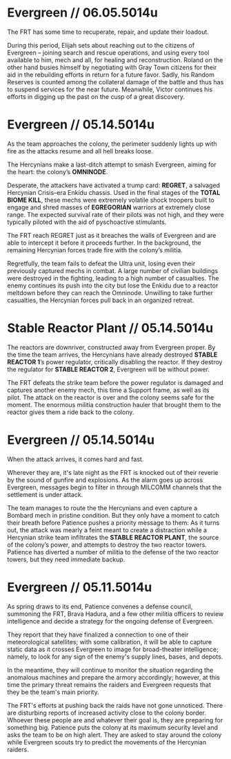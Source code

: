 # Evergreen // 06.05.5014u

The FRT has some time to recuperate, repair, and update their loadout. 

During this period, Elijah sets about reaching out to the citizens of Evergreen – joining search and rescue operations, and using every tool available to him, mech and all, for healing and reconstruction. Roland on the other hand busies himself by negotiating with Gray Town citizens for their aid in the rebuilding efforts in return for a future favor. Sadly, his Random Reserves is counted among the collateral damage of the battle and thus has to suspend services for the near future. Meanwhile, Victor continues his efforts in digging up the past on the cusp of a great discovery.

# Evergreen // 05.14.5014u

As the team approaches the colony, the perimeter suddenly lights up with fire as the attacks resume and all hell breaks loose. 

The Hercynians make a last-ditch attempt to smash Evergreen, aiming for the heart: the colony’s **OMNINODE**. 

Desperate, the attackers have activated a trump card: **REGRET**, a salvaged Hercynian Crisis–era Enkidu chassis. Used in the final stages of the **TOTAL BIOME KILL**, these mechs were extremely volatile shock troopers built to engage and shred masses of **EGREGORIAN** warriors at extremely close range. The expected survival rate of their pilots was not high, and they were typically piloted with the aid of pyschoactive stimulants.

The FRT reach REGRET just as it breaches the walls of Evergreen and are able to intercept it before it proceeds further. In the background, the remaining Hercynian forces trade fire with the colony’s militia.

Regretfully, the team fails to defeat the Ultra unit, losing even their previously captured mechs in combat. A large number of civilian buildings were destroyed in the fighting, leading to a high number of casualties. The enemy continues its push into the city but lose the Enkidu due to a reactor meltdown before they can reach the Omninode. Unwilling to take further casualties, the Hercynian forces pull back in an organized retreat.

# Stable Reactor Plant // 05.14.5014u

The reactors are downriver, constructed away from Evergreen proper. By the time the team arrives, the Hercynians have already destroyed **STABLE REACTOR 1**’s power regulator, critically disabling the reactor. If they destroy the regulator for **STABLE REACTOR 2**, Evergreen will be without power.

The FRT defeats the strike team before the power regulator is damaged and captures another enemy mech, this time a Support frame, as well as its pilot. The attack on the reactor is over and the colony seems safe for the moment. The enormous militia construction hauler that brought them to the reactor gives them a ride back to the colony. 

# Evergreen // 05.14.5014u

When the attack arrives, it comes hard and fast. 

Wherever they are, it's late night as the FRT is knocked out of their reverie by the sound of gunfire and explosions. As the alarm goes up across Evergreen, messages begin to filter in through MILCOMM channels that the settlement is under attack.

The team manages to route the the Hercynians and even capture a Bombard mech in pristine condition. But they only have a moment to catch their breath before Patience pushes a priority message to them: As it turns out, the attack was mearly a feint meant to create a distraction while a Hercynian strike team infiltrates the **STABLE REACTOR PLANT**, the source of the colony’s power, and attempts to destroy the two reactor towers. Patience has diverted a number of militia to the defense of the two reactor towers, but they need immediate backup.

# Evergreen // 05.11.5014u

As spring draws to its end, Patience convenes a defense council, summoning the FRT, Brava Hadura, and a few other militia officers to review intelligence and decide a strategy for the ongoing defense of Evergreen. 

They report that they have finalized a connection to one of their meteorological satellites; with some calibration, it will be able to capture static data as it crosses Evergreen to image for broad-theater intelligence; namely, to look for any sign of the enemy's supply lines, bases, and depots.

In the meantime, they will continue to monitor the situation regarding the anomalous machines and prepare the armory accordingly; however, at this time the primary threat remains the raiders and Evergreen requests that they be the team's main priority.

The FRT's efforts at pushing back the raids have not gone unnoticed. There are disturbing reports of increased activity close to the colony border. Whoever these people are and whatever their goal is, they are preparing for something big. Patience puts the colony at its maximum security level and asks the team to be on high alert. They are asked to stay around the colony while Evergreen scouts try to predict the movements of the Hercynian raiders.